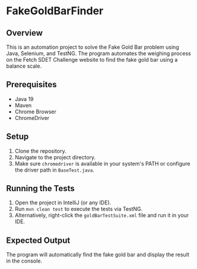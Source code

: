# FakeGoldBarFinder

## Overview
This is an automation project to solve the Fake Gold Bar problem using Java, Selenium, and TestNG. The program automates the weighing process on the Fetch SDET Challenge website to find the fake gold bar using a balance scale.

## Prerequisites
- Java 19
- Maven
- Chrome Browser
- ChromeDriver

## Setup
1. Clone the repository.
2. Navigate to the project directory.
3. Make sure `chromedriver` is available in your system's PATH or configure the driver path in `BaseTest.java`.

## Running the Tests
1. Open the project in IntelliJ (or any IDE).
2. Run `mvn clean test` to execute the tests via TestNG.
3. Alternatively, right-click the `goldBarTestSuite.xml` file and run it in your IDE.

## Expected Output
The program will automatically find the fake gold bar and display the result in the console.
